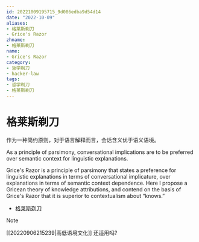 ```yaml
---
id: 20221009195715_9d086edba9d54d14
date: "2022-10-09"
aliases:
- 格莱斯剃刀
- Grice's Razor
zhname:
- 格莱斯剃刀
name:
- Grice's Razor
category:
- 哲学剃刀
- hacker-law
tags:
- 哲学剃刀
- 格莱斯剃刀
---
```


# 格莱斯剃刀

作为一种简约原则，对于语言解释而言，会话含义优于语义语境。

As a principle of parsimony, conversational implications are to be preferred over semantic context for linguistic explanations.

Grice's Razor is a principle of parsimony that states a preference for linguistic explanations in terms of conversational implicature, over explanations in terms of semantic context dependence. Here I propose a Gricean theory of knowledge attributions, and contend on the basis of Grice's Razor that it is superior to contextualism about “knows.”

* [格莱斯剃刀](https://onlinelibrary.wiley.com/doi/abs/10.1111/j.1467-9973.2007.00512.x)

> [!NOTE]
> [[20220906215239|高低语境文化]] 还适用吗?